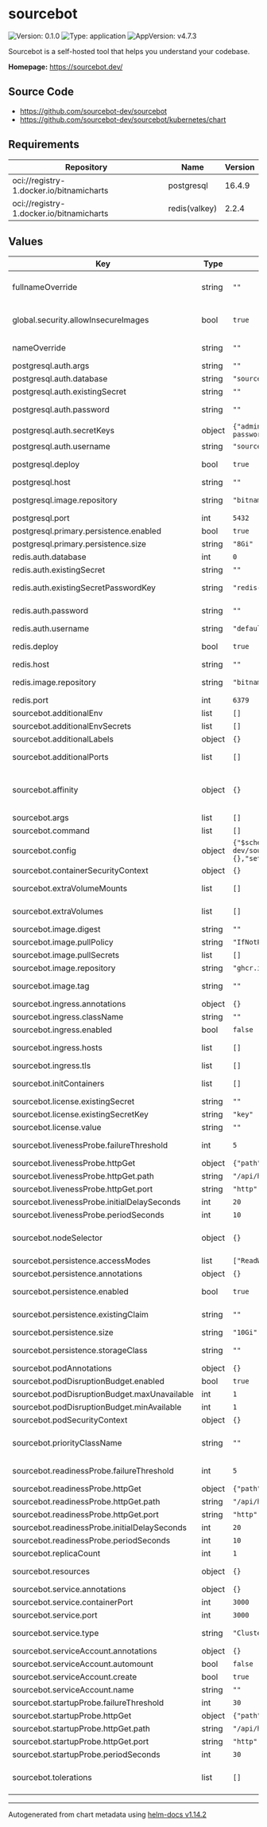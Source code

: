 # sourcebot

![Version: 0.1.0](https://img.shields.io/badge/Version-0.1.0-informational?style=flat-square) ![Type: application](https://img.shields.io/badge/Type-application-informational?style=flat-square) ![AppVersion: v4.7.3](https://img.shields.io/badge/AppVersion-v4.7.3-informational?style=flat-square)

Sourcebot is a self-hosted tool that helps you understand your codebase.

**Homepage:** <https://sourcebot.dev/>

## Source Code

* <https://github.com/sourcebot-dev/sourcebot>
* <https://github.com/sourcebot-dev/sourcebot/kubernetes/chart>

## Requirements

| Repository | Name | Version |
|------------|------|---------|
| oci://registry-1.docker.io/bitnamicharts | postgresql | 16.4.9 |
| oci://registry-1.docker.io/bitnamicharts | redis(valkey) | 2.2.4 |

## Values

| Key | Type | Default | Description |
|-----|------|---------|-------------|
| fullnameOverride | string | `""` | Override the full name of the deployed resources, defaults to a combination of the release name and the name for the selector labels |
| global.security.allowInsecureImages | bool | `true` | Allow insecure images to use bitnami legacy repository. Can be set to false if secure images are being used (Paid). |
| nameOverride | string | `""` | Override the name for the selector labels, defaults to the chart name |
| postgresql.auth.args | string | `""` | Additional database connection arguments |
| postgresql.auth.database | string | `"sourcebot"` | Database name |
| postgresql.auth.existingSecret | string | `""` | Use an existing secret for PostgreSQL password |
| postgresql.auth.password | string | `""` | Password for PostgreSQL user (only used if existingSecret is not set) |
| postgresql.auth.secretKeys | object | `{"adminPasswordKey":"postgresql-password","userPasswordKey":"postgresql-password"}` | Keys in the existing secret |
| postgresql.auth.username | string | `"sourcebot"` | Username to connect to PostgreSQL |
| postgresql.deploy | bool | `true` | Deploy PostgreSQL subchart. Set to false to use an external PostgreSQL instance. |
| postgresql.host | string | `""` | PostgreSQL host (only used if deploy is false) |
| postgresql.image.repository | string | `"bitnamilegacy/postgresql"` | Overwrite default repository of helm chart to point to non-paid bitnami images |
| postgresql.port | int | `5432` | PostgreSQL port |
| postgresql.primary.persistence.enabled | bool | `true` |  |
| postgresql.primary.persistence.size | string | `"8Gi"` |  |
| redis.auth.database | int | `0` | Redis database number |
| redis.auth.existingSecret | string | `""` | Use an existing secret for Redis password |
| redis.auth.existingSecretPasswordKey | string | `"redis-password"` | Key in the existing secret that contains the Redis password |
| redis.auth.password | string | `""` | Password for Redis user (only used if existingSecret is not set) |
| redis.auth.username | string | `"default"` | Username for Redis connection |
| redis.deploy | bool | `true` | Deploy Redis/Valkey subchart. Set to false to use an external Redis instance. |
| redis.host | string | `""` | Redis host (only used if deploy is false) |
| redis.image.repository | string | `"bitnamilegacy/valkey"` | Overwrite default repository of helm chart to point to non-paid bitnami images |
| redis.port | int | `6379` | Redis port |
| sourcebot.additionalEnv | list | `[]` | Set additional environment variables |
| sourcebot.additionalEnvSecrets | list | `[]` | Set environment variables from Kubernetes secrets |
| sourcebot.additionalLabels | object | `{}` | Add extra labels to all resources |
| sourcebot.additionalPorts | list | `[]` | Configure additional ports to expose on the container and service |
| sourcebot.affinity | object | `{}` | Set affinity rules for pod scheduling Defaults to soft anti-affinity if not set See: https://kubernetes.io/docs/concepts/scheduling-eviction/assign-pod-node/ |
| sourcebot.args | list | `[]` | Override the default arguments of the container |
| sourcebot.command | list | `[]` | Override the default command of the container |
| sourcebot.config | object | `{"$schema":"https://raw.githubusercontent.com/sourcebot-dev/sourcebot/main/schemas/v3/index.json","connections":{},"settings":{}}` | Configure Sourcebot-specific application settings |
| sourcebot.containerSecurityContext | object | `{}` | Set the container-level security context |
| sourcebot.extraVolumeMounts | list | `[]` | Define volume mounts for the container See: https://kubernetes.io/docs/concepts/storage/volumes/ |
| sourcebot.extraVolumes | list | `[]` | Define additional volumes See: https://kubernetes.io/docs/concepts/storage/volumes/ |
| sourcebot.image.digest | string | `""` | Container image digest (used instead of tag if set) |
| sourcebot.image.pullPolicy | string | `"IfNotPresent"` | Image pull policy |
| sourcebot.image.pullSecrets | list | `[]` | Configure image pull secrets for private registries |
| sourcebot.image.repository | string | `"ghcr.io/sourcebot-dev/sourcebot"` | Container image repository |
| sourcebot.image.tag | string | `""` | Container image tag. Falls back to appVersion if not set. |
| sourcebot.ingress.annotations | object | `{}` | Ingress annotations |
| sourcebot.ingress.className | string | `""` | Ingress class name |
| sourcebot.ingress.enabled | bool | `false` | Enable or disable ingress |
| sourcebot.ingress.hosts | list | `[]` | List of hostnames and paths for ingress rules. The first host will be used as the default host. |
| sourcebot.ingress.tls | list | `[]` | TLS settings for ingress |
| sourcebot.initContainers | list | `[]` | Configure init containers to run before the main container |
| sourcebot.license.existingSecret | string | `""` | Use an existing secret for the license key |
| sourcebot.license.existingSecretKey | string | `"key"` | Key in the existing secret that contains the license key |
| sourcebot.license.value | string | `""` | License key value (or use existingSecret) |
| sourcebot.livenessProbe.failureThreshold | int | `5` | Number of consecutive failures before marking the container as unhealthy |
| sourcebot.livenessProbe.httpGet | object | `{"path":"/api/health","port":"http"}` | Http GET request to check if the container is alive |
| sourcebot.livenessProbe.httpGet.path | string | `"/api/health"` | Path to check |
| sourcebot.livenessProbe.httpGet.port | string | `"http"` | Port to check |
| sourcebot.livenessProbe.initialDelaySeconds | int | `20` | Initial delay before the first probe |
| sourcebot.livenessProbe.periodSeconds | int | `10` | Frequency of the probe |
| sourcebot.nodeSelector | object | `{}` | Set node selector constraints See: https://kubernetes.io/docs/concepts/scheduling-eviction/assign-pod-node/#nodeselector |
| sourcebot.persistence.accessModes | list | `["ReadWriteOnce"]` | Access modes for the persistent volume |
| sourcebot.persistence.annotations | object | `{}` | Annotations for the PersistentVolumeClaim |
| sourcebot.persistence.enabled | bool | `true` | Enable persistent storage for repository data and search indexes |
| sourcebot.persistence.existingClaim | string | `""` | Use an existing PersistentVolumeClaim (if set, other persistence settings are ignored) |
| sourcebot.persistence.size | string | `"10Gi"` | Size of the persistent volume |
| sourcebot.persistence.storageClass | string | `""` | Storage class name. If not set, uses the cluster default storage class |
| sourcebot.podAnnotations | object | `{}` | Add annotations to the pod metadata |
| sourcebot.podDisruptionBudget.enabled | bool | `true` | Enable Pod Disruption Budget |
| sourcebot.podDisruptionBudget.maxUnavailable | int | `1` | Maximum number of pods that can be unavailable |
| sourcebot.podDisruptionBudget.minAvailable | int | `1` | Minimum number of pods that must be available |
| sourcebot.podSecurityContext | object | `{}` | Set the pod-level security context |
| sourcebot.priorityClassName | string | `""` | Set the priority class name for pods See: https://kubernetes.io/docs/concepts/scheduling-eviction/pod-priority-preemption/ |
| sourcebot.readinessProbe.failureThreshold | int | `5` | Number of consecutive failures before marking the container as not ready |
| sourcebot.readinessProbe.httpGet | object | `{"path":"/api/health","port":"http"}` | Http GET request to check if the container is ready |
| sourcebot.readinessProbe.httpGet.path | string | `"/api/health"` | Path to check |
| sourcebot.readinessProbe.httpGet.port | string | `"http"` | Port to check |
| sourcebot.readinessProbe.initialDelaySeconds | int | `20` | Initial delay before the first probe |
| sourcebot.readinessProbe.periodSeconds | int | `10` | Frequency of the probe |
| sourcebot.replicaCount | int | `1` | Set the number of replicas for the deployment |
| sourcebot.resources | object | `{}` | Configure resource requests and limits for the container |
| sourcebot.service.annotations | object | `{}` | Service annotations |
| sourcebot.service.containerPort | int | `3000` | Internal container port |
| sourcebot.service.port | int | `3000` | External service port |
| sourcebot.service.type | string | `"ClusterIP"` | Type of the Kubernetes service (e.g., ClusterIP, NodePort, LoadBalancer) |
| sourcebot.serviceAccount.annotations | object | `{}` | Add annotations to the ServiceAccount |
| sourcebot.serviceAccount.automount | bool | `false` | Enable or disable automatic ServiceAccount mounting |
| sourcebot.serviceAccount.create | bool | `true` | Create a new ServiceAccount |
| sourcebot.serviceAccount.name | string | `""` | Use an existing ServiceAccount (if set) |
| sourcebot.startupProbe.failureThreshold | int | `30` | Number of seconds to wait before starting the probe |
| sourcebot.startupProbe.httpGet | object | `{"path":"/api/health","port":"http"}` | Http GET request to check if the container has started |
| sourcebot.startupProbe.httpGet.path | string | `"/api/health"` | Path to check |
| sourcebot.startupProbe.httpGet.port | string | `"http"` | Port to check |
| sourcebot.startupProbe.periodSeconds | int | `30` | Initial delay before the first probe |
| sourcebot.tolerations | list | `[]` | Set tolerations for pod scheduling See: https://kubernetes.io/docs/concepts/scheduling-eviction/taint-and-toleration/ |

----------------------------------------------
Autogenerated from chart metadata using [helm-docs v1.14.2](https://github.com/norwoodj/helm-docs/releases/v1.14.2)
